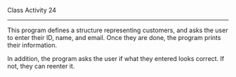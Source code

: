 Class Activity 24

---

This program defines a structure representing customers,
and asks the user to enter their ID, name, and email. Once they
are done, the program prints their information. 

In addition, the program asks the user if what they entered looks
correct. If not, they can reenter it.